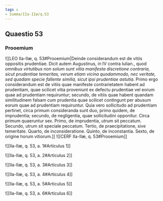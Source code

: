 ```yaml
---
tags : 
- Summa/IIa-IIæ/q.53
---
```


## Quaestio 53

### Prooemium

![[LEO IIa-IIæ, q. 53#Prooemium|Deinde considerandum est de vitiis oppositis prudentiae. Dicit autem Augustinus, in IV contra Iulian., quod *omnibus virtutibus non solum sunt vitia manifesta discretione contraria, sicut prudentiae temeritas, verum etiam vicina quodammodo, nec veritate, sed quadam specie fallente similia, sicut ipsi prudentiae astutia*. Primo ergo considerandum est de vitiis quae manifeste contrarietatem habent ad prudentiam, quae scilicet vitia proveniunt ex defectu prudentiae vel eorum quae ad prudentiam requiruntur; secundo, de vitiis quae habent quandam similitudinem falsam cum prudentia quae scilicet contingunt per abusum eorum quae ad prudentiam requiruntur. Quia vero sollicitudo ad prudentiam pertinet, circa primum consideranda sunt duo, primo quidem, de imprudentia; secundo, de negligentia, quae sollicitudini opponitur. Circa primum quaeruntur sex. Primo, de imprudentia, utrum sit peccatum. Secundo, utrum sit speciale peccatum. Tertio, de praecipitatione, sive temeritate. Quarto, de inconsideratione. Quinto, de inconstantia. Sexto, de origine horum vitiorum.]]
![[CERF IIa-IIæ, q. 53#Prooemium]]

![[IIa-IIæ, q. 53, a. 1#Articulus 1]]

![[IIa-IIæ, q. 53, a. 2#Articulus 2]]

![[IIa-IIæ, q. 53, a. 3#Articulus 3]]

![[IIa-IIæ, q. 53, a. 4#Articulus 4]]

![[IIa-IIæ, q. 53, a. 5#Articulus 5]]

![[IIa-IIæ, q. 53, a. 6#Articulus 6]]

